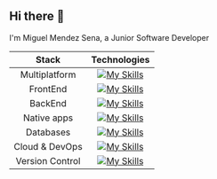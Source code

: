 ## Hi there 👋

I'm Miguel Mendez Sena, a Junior Software Developer

<!-- | Stats              | Top languages |
| :---------------- | :------: |
| [![Miguel's GitHub stats](https://github-readme-stats.vercel.app/api?username=mmendezsena&show_icons=true&theme=dark)](https://github.com/mmendezsena/github-readme-stats)        |   ![Top Langs](https://github-readme-stats.vercel.app/api/top-langs/?username=mmendezsena&layout=compact&theme=dark)   | -->

|      Stack      |                                                  Technologies                                                  |
| :-------------: | :------------------------------------------------------------------------------------------------------------: |
|  Multiplatform  |              [![My Skills](https://skillicons.dev/icons?i=flutter,dart)](https://skillicons.dev)               |
|    FrontEnd     |       [![My Skills](https://skillicons.dev/icons?i=javascript,typescript,react)](https://skillicons.dev)       |
|     BackEnd     | [![My Skills](https://skillicons.dev/icons?i=python,java,spring,nodejs,express,flask)](https://skillicons.dev) |
|   Native apps   |              [![My Skills](https://skillicons.dev/icons?i=androidstudio)](https://skillicons.dev)              |
|    Databases    |      [![My Skills](https://skillicons.dev/icons?i=postgres,mysql,sqlite,mongodb)](https://skillicons.dev)      |
| Cloud & DevOps  |                 [![My Skills](https://skillicons.dev/icons?i=docker)](https://skillicons.dev)                  |
| Version Control |            [![My Skills](https://skillicons.dev/icons?i=git,github,gitlab)](https://skillicons.dev)            |

<!--
**mmendezsena/mmendezsena** is a ✨ _special_ ✨ repository because its `README.md` (this file) appears on your GitHub profile.

Here are some ideas to get you started:

- 🔭 I’m currently working on ...
- 🌱 I’m currently learning ...
- 👯 I’m looking to collaborate on ...
- 🤔 I’m looking for help with ...
- 💬 Ask me about ...
- 📫 How to reach me: ...
- 😄 Pronouns: ...
- ⚡ Fun fact: ...
-->
